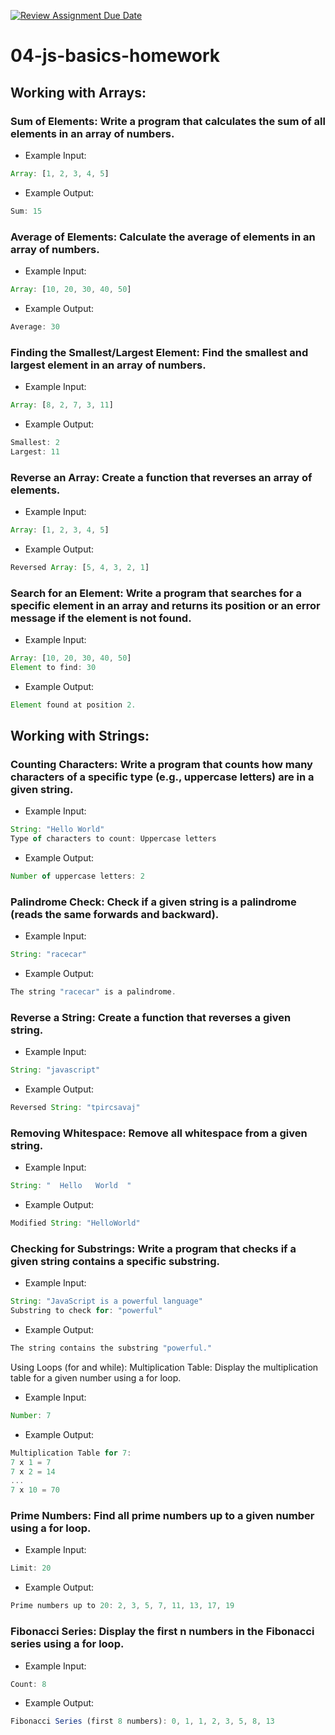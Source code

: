 [![Review Assignment Due Date](https://classroom.github.com/assets/deadline-readme-button-24ddc0f5d75046c5622901739e7c5dd533143b0c8e959d652212380cedb1ea36.svg)](https://classroom.github.com/a/FXGOkRsv)
# 04-js-basics-homework

## Working with Arrays:

### Sum of Elements: Write a program that calculates the sum of all elements in an array of numbers.


- Example Input:

```javascript
Array: [1, 2, 3, 4, 5]
```

- Example Output:
```javascript
Sum: 15
``` 

### Average of Elements: Calculate the average of elements in an array of numbers.

- Example Input:

```javascript
Array: [10, 20, 30, 40, 50]
```

- Example Output:

```javascript
Average: 30
```

### Finding the Smallest/Largest Element: Find the smallest and largest element in an array of numbers.

- Example Input:

```javascript
Array: [8, 2, 7, 3, 11]
```

- Example Output:

```javascript
Smallest: 2
Largest: 11
```

### Reverse an Array: Create a function that reverses an array of elements.

- Example Input:

```javascript
Array: [1, 2, 3, 4, 5]
```

- Example Output:

```javascript
Reversed Array: [5, 4, 3, 2, 1]
```

### Search for an Element: Write a program that searches for a specific element in an array and returns its position or an error message if the element is not found.

- Example Input:

```javascript
Array: [10, 20, 30, 40, 50]
Element to find: 30
``` 
- Example Output:

```javascript
Element found at position 2.
```

## Working with Strings:

### Counting Characters: Write a program that counts how many characters of a specific type (e.g., uppercase letters) are in a given string.

- Example Input:

```javascript
String: "Hello World"
Type of characters to count: Uppercase letters
```

- Example Output:

```javascript
Number of uppercase letters: 2
```

### Palindrome Check: Check if a given string is a palindrome (reads the same forwards and backward).

- Example Input:
```javascript
String: "racecar"
```
- Example Output:
```javascript
The string "racecar" is a palindrome.
```

### Reverse a String: Create a function that reverses a given string.

- Example Input:
```javascript
String: "javascript"
```

- Example Output:
```javascript
Reversed String: "tpircsavaj"
```

### Removing Whitespace: Remove all whitespace from a given string.

- Example Input:

```javascript
String: "  Hello   World  "
```

- Example Output:
```javascript
Modified String: "HelloWorld"
```

### Checking for Substrings: Write a program that checks if a given string contains a specific substring.

- Example Input:

```javascript
String: "JavaScript is a powerful language"
Substring to check for: "powerful"
```

- Example Output:
```javascript
The string contains the substring "powerful."
```

Using Loops (for and while):
Multiplication Table: Display the multiplication table for a given number using a for loop.

- Example Input:

```javascript
Number: 7
```

- Example Output:
```javascript
Multiplication Table for 7:
7 x 1 = 7
7 x 2 = 14
...
7 x 10 = 70
```

### Prime Numbers: Find all prime numbers up to a given number using a for loop.

- Example Input:

```javascript
Limit: 20
```

- Example Output:
```javascript
Prime numbers up to 20: 2, 3, 5, 7, 11, 13, 17, 19
```

### Fibonacci Series: Display the first n numbers in the Fibonacci series using a for loop.

- Example Input:
```javascript
Count: 8
```

- Example Output:
```javascript
Fibonacci Series (first 8 numbers): 0, 1, 1, 2, 3, 5, 8, 13
```
